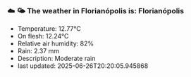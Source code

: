 ### ☁️ 🌤️  The weather in Florianópolis is: Florianópolis

- Temperature: 12.77°C
- On flesh: 12.24°C
- Relative air humidity: 82%
- Rain: 2.37 mm
- Description: Moderate rain
- last updated: 2025-06-26T20:20:05.945868
